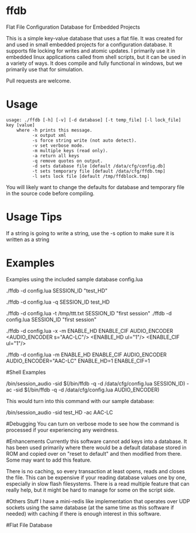 # ffdb
Flat File Configuration Database for Embedded Projects

This is a simple key-value database that uses a flat file.  It was created for and used in small embedded projects for a configuration database.  It supports file locking for writes and
atomic updates.  I primarily use it in embedded linux applications called from shell scripts, but it can be used in a variety of ways.  It does compile and fully functional in windows, but we primarily use that for simulation.

Pull requests are welcome. 

# Usage
```
usage: ./ffdb [-h] [-v] [-d database] [-t temp_file] [-l lock_file] key [value]
    where -h prints this message.
          -x output xml
          -s force string write (not auto detect).
          -v set verbose mode.
          -m multiple keys (read only).
          -a return all keys
          -q remove quotes on output.
          -d sets database file [default /data/cfg/config.db]
          -t sets temporary file [default /data/cfg/ffdb.tmp]
          -l sets lock file [default /tmp/ffdblock.tmp]
```

You will likely want to change the defaults for database and temporary file in the source code before compiling.

# Usage Tips
If a string is going to write a string, use the -s option to make sure it is written as a string


# Examples

Examples using the included sample database config.lua

./ffdb -d config.lua SESSION_ID
"test_HD"

./ffdb -d config.lua -q SESSION_ID
test_HD

./ffdb -d config.lua -t /tmp/ttt.txt SESSION_ID "first session"
./ffdb -d config.lua SESSION_ID
"first session"

./ffdb -d config.lua -x -m ENABLE_HD ENABLE_CIF AUDIO_ENCODER
<database>
<keys>
<AUDIO_ENCODER s="AAC-LC"/>
<ENABLE_HD ul="1"/>
<ENABLE_CIF ul="1"/>
</keys>
</database>

./ffdb -d config.lua -m ENABLE_HD ENABLE_CIF AUDIO_ENCODER
AUDIO_ENCODER="AAC-LC"
ENABLE_HD=1
ENABLE_CIF=1

#Shell Examples

/bin/session_audio -sid $(/bin/ffdb -q -d /data/cfg/config.lua SESSION_ID) -ac -sid $(/bin/ffdb -q -d /data/cfg/config.lua AUDIO_ENCODER)

This would turn into this command with our sample database:

/bin/session_audio -sid test_HD -ac AAC-LC

#Debugging
You can turn on verbose mode to see how the command is processed if your experiencing any weirdness.




#Enhancements
Currently this software cannot add keys into a database.  It has been used primarily where there would be a default database stored in ROM and copied over on "reset to default" 
and then modified from there.   Some may want to add this feature.

There is no caching, so every transaction at least opens, reads and closes the file.   This can be expensive if your reading database values one by one, especially in slow flash filesystems.
There is a read multiple feature that can really help, but it might be hard to manage for some on the script side.

#Others Stuff
I have a mini-redis like implementation that operates over UDP sockets using the same database (at the same time as this software if needed) with caching if there is enough interest in this software.

#Flat File Database










